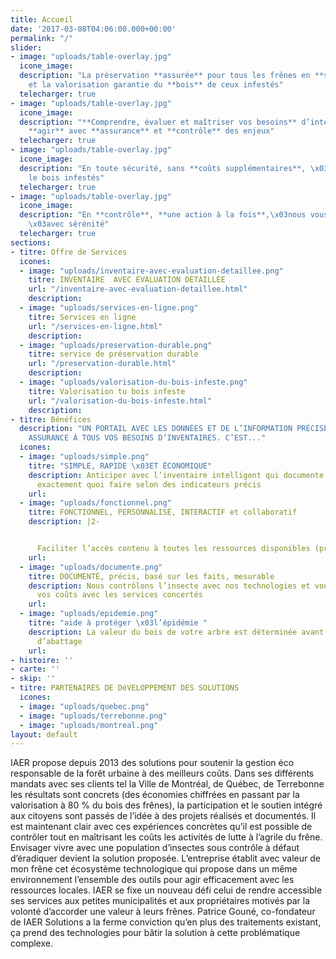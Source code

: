 ```yaml
---
title: Accueil
date: '2017-03-08T04:06:00.000+00:00'
permalink: "/"
slider:
- image: "uploads/table-overlay.jpg"
  icone_image: 
  description: "La préservation **assurée** pour tous les frênes en **santé**\x03
    et la valorisation garantie du **bois** de ceux infestés"
  telecharger: true
- image: "uploads/table-overlay.jpg"
  icone_image: 
  description: "**Comprendre, évaluer et maîtriser vos besoins** d’intervention  \nPlanifier,
    **agir** avec **assurance** et **contrôle** des enjeux"
  telecharger: true
- image: "uploads/table-overlay.jpg"
  icone_image: 
  description: "En toute sécurité, sans **coûts supplémentaires**, \x03\n\nvaloriser
    le bois infestés"
  telecharger: true
- image: "uploads/table-overlay.jpg"
  icone_image: 
  description: "En **contrôle**, **une action à la fois**,\x03nous vous **accompagnons**
    \x03avec sérénité"
  telecharger: true
sections:
- titre: Offre de Services
  icones:
  - image: "uploads/inventaire-avec-evaluation-detaillee.png"
    titre: INVENTAIRE  AVEC ÉVALUATION DÉTAILLÉE
    url: "/inventaire-avec-evaluation-detaillee.html"
    description: 
  - image: "uploads/services-en-ligne.png"
    titre: Services en ligne
    url: "/services-en-ligne.html"
    description: 
  - image: "uploads/preservation-durable.png"
    titre: service de préservation durable
    url: "/preservation-durable.html"
    description: 
  - image: "uploads/valorisation-du-bois-infeste.png"
    titre: Valorisation tu bois infeste
    url: "/valorisation-du-bois-infeste.html"
    description: 
- titre: Bénéfices
  description: "UN PORTAIL AVEC LES DONNÉES ET DE L’INFORMATION PRÉCISE POUR RÉPONDRE\x03AVEC
    ASSURANCE À TOUS VOS BESOINS D’INVENTAIRES. C’EST..."
  icones:
  - image: "uploads/simple.png"
    titre: "SIMPLE, RAPIDE \x03ET ÉCONOMIQUE"
    description: Anticiper avec l’inventaire intelligent qui documente et précise
      exactement quoi faire selon des indicateurs précis
    url: 
  - image: "uploads/fonctionnel.png"
    titre: FONCTIONNEL, PERSONNALISÉ, INTERACTIF et collaboratif
    description: |2-


      Faciliter l’accès contenu à toutes les ressources disponibles (professionnels, administration, subvention etc.)
    url: 
  - image: "uploads/documente.png"
    titre: DOCUMENTÉ, précis, basé sur les faits, mesurable
    description: Nous contrôlons l’insecte avec nos technologies et vous maîtrisez
      vos coûts avec les services concertés
    url: 
  - image: "uploads/epidemie.png"
    titre: "aide à protéger \x03l’épidémie "
    description: La valeur du bois de votre arbre est déterminée avant les travaux
      d’abattage
    url: 
- histoire: ''
- carte: ''
- skip: ''
- titre: PARTENAIRES DE DéVELOPPEMENT DES SOLUTIONS
  icones:
  - image: "uploads/quebec.png"
  - image: "uploads/terrebonne.png"
  - image: "uploads/montreal.png"
layout: default
---
```


IAER propose depuis 2013 des solutions pour soutenir la gestion éco responsable de la forêt urbaine à des meilleurs coûts. Dans ses différents mandats avec ses clients tel la Ville de Montréal, de Québec, de Terrebonne les résultats sont concrets (des économies chiffrées en passant par la valorisation à 80 % du bois des frênes), la participation et le soutien intégré aux citoyens sont passés de l’idée à des projets réalisés et documentés. Il est maintenant clair avec ces expériences concrètes qu’il est possible de contrôler tout en maîtrisant les coûts les activités de lutte à l’agrile du frêne. Envisager vivre avec une population d’insectes sous contrôle à défaut d’éradiquer devient la solution proposée. L’entreprise établit avec valeur de mon frêne cet écosystème technologique qui propose dans un même environnement l’ensemble des outils pour agir efficacement avec les ressources locales. IAER se fixe un nouveau défi celui de rendre accessible ses services aux petites municipalités et aux propriétaires motivés par la volonté d’accorder une valeur à leurs frênes. Patrice Gouné, co-fondateur de IAER Solutions a la ferme conviction qu’en plus des traitements existant, ça prend des technologies pour bâtir la solution à cette problématique complexe.